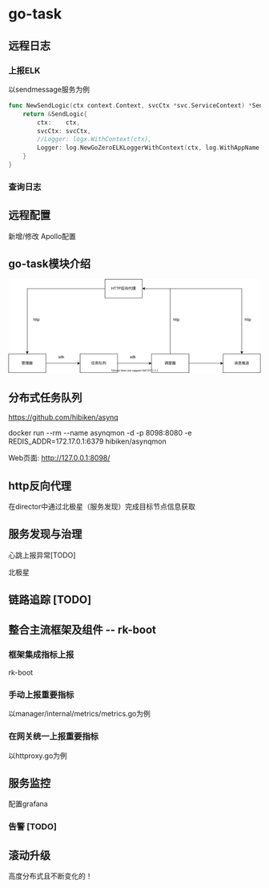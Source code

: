 # go-task

## 远程日志

### 上报ELK

以sendmessage服务为例
```go
func NewSendLogic(ctx context.Context, svcCtx *svc.ServiceContext) *SendLogic {
	return &SendLogic{
		ctx:    ctx,
		svcCtx: svcCtx,
		//Logger: logx.WithContext(ctx),
		Logger: log.NewGoZeroELKLoggerWithContext(ctx, log.WithAppName("sendmessage"), log.WithFuncName("Send")),
	}
}
```

### 查询日志


## 远程配置
新增/修改 Apollo配置


## go-task模块介绍

![go-task](README.assets/go-task.svg)



## 分布式任务队列

https://github.com/hibiken/asynq

docker run --rm --name asynqmon -d -p 8098:8080 -e REDIS_ADDR=172.17.0.1:6379 hibiken/asynqmon

Web页面: http://127.0.0.1:8098/

## http反向代理
在director中通过北极星（服务发现）完成目标节点信息获取


## 服务发现与治理

心跳上报异常[TODO]

北极星

## 链路追踪 [TODO]

## 整合主流框架及组件 -- rk-boot

### 框架集成指标上报
rk-boot

### 手动上报重要指标
以manager/internal/metrics/metrics.go为例

### 在网关统一上报重要指标
以httproxy.go为例

## 服务监控

配置grafana

### 告警 [TODO]


## 滚动升级

高度分布式且不断变化的！